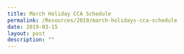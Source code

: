 ```yaml
---
title: March Holiday CCA Schedule
permalink: /Resources/2019/march-holidays-cca-schedule
date: 2019-03-15
layout: post
description: ""
---
```

